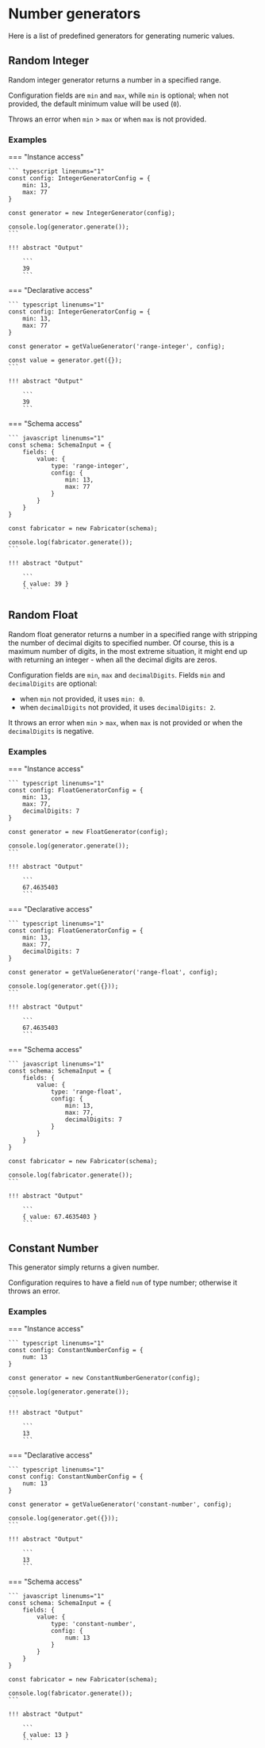 # Number generators

Here is a list of predefined generators for generating numeric values.


## Random Integer

Random integer generator returns a number in a specified range.

Configuration fields are `min` and `max`, while `min` is optional; when not provided, the
default minimum value will be used (`0`).

Throws an error when `min` > `max` or when `max` is not provided.

### Examples

=== "Instance access"

    ``` typescript linenums="1"
    const config: IntegerGeneratorConfig = {
        min: 13,
        max: 77
    }
    
    const generator = new IntegerGenerator(config);
    
    console.log(generator.generate());
    ```
    
    !!! abstract "Output"

        ```
        39
        ```


=== "Declarative access"

    ``` typescript linenums="1"
    const config: IntegerGeneratorConfig = {
        min: 13,
        max: 77
    }
    
    const generator = getValueGenerator('range-integer', config);
    
    const value = generator.get({});
    ```
    
    !!! abstract "Output"

        ```
        39
        ```

=== "Schema access"

    ``` javascript linenums="1"
    const schema: SchemaInput = {
        fields: {
            value: {
                type: 'range-integer',
                config: {
                    min: 13,
                    max: 77
                }
            }
        }
    }
        
    const fabricator = new Fabricator(schema);
        
    console.log(fabricator.generate());
    ```
    
    !!! abstract "Output"

        ```
        { value: 39 }
        ```


## Random Float

Random float generator returns a number in a specified range with stripping the number
of decimal digits to specified number. Of course, this is a maximum number of digits,
in the most extreme situation, it might end up with returning an integer - when all the
decimal digits are zeros.

Configuration fields are `min`, `max` and `decimalDigits`. Fields `min` and `decimalDigits` are optional:

- when `min` not provided, it uses `min: 0`.
- when `decimalDigits` not provided, it uses `decimalDigits: 2`.

It throws an error when `min` > `max`, when `max` is not provided or
when the `decimalDigits` is negative.


### Examples

=== "Instance access"

    ``` typescript linenums="1"
    const config: FloatGeneratorConfig = {
        min: 13,
        max: 77,
        decimalDigits: 7
    }
    
    const generator = new FloatGenerator(config);
    
    console.log(generator.generate());
    ```
    
    !!! abstract "Output"

        ```
        67.4635403
        ```


=== "Declarative access"

    ``` typescript linenums="1"
    const config: FloatGeneratorConfig = {
        min: 13,
        max: 77,
        decimalDigits: 7
    }
    
    const generator = getValueGenerator('range-float', config);
    
    console.log(generator.get({}));
    ```
    
    !!! abstract "Output"

        ```
        67.4635403
        ```

=== "Schema access"

    ``` javascript linenums="1"
    const schema: SchemaInput = {
        fields: {
            value: {
                type: 'range-float',
                config: {
                    min: 13,
                    max: 77,
                    decimalDigits: 7
                }
            }
        }
    }
        
    const fabricator = new Fabricator(schema);
    
    console.log(fabricator.generate());
    ```
    
    !!! abstract "Output"

        ```
        { value: 67.4635403 }
        ```


## Constant Number

This generator simply returns a given number.

Configuration requires to have a field `num` of type number; otherwise it throws an error.


### Examples

=== "Instance access"

    ``` typescript linenums="1"
    const config: ConstantNumberConfig = {
        num: 13
    }
    
    const generator = new ConstantNumberGenerator(config);
    
    console.log(generator.generate());
    ```
    
    !!! abstract "Output"

        ```
        13
        ```


=== "Declarative access"

    ``` typescript linenums="1"
    const config: ConstantNumberConfig = {
        num: 13
    }
    
    const generator = getValueGenerator('constant-number', config);
    
    console.log(generator.get({}));
    ```
    
    !!! abstract "Output"

        ```
        13
        ```

=== "Schema access"

    ``` javascript linenums="1"
    const schema: SchemaInput = {
        fields: {
            value: {
                type: 'constant-number',
                config: {
                    num: 13
                }
            }
        }
    }
        
    const fabricator = new Fabricator(schema);
    
    console.log(fabricator.generate());
    ```
    
    !!! abstract "Output"

        ```
        { value: 13 }
        ```
